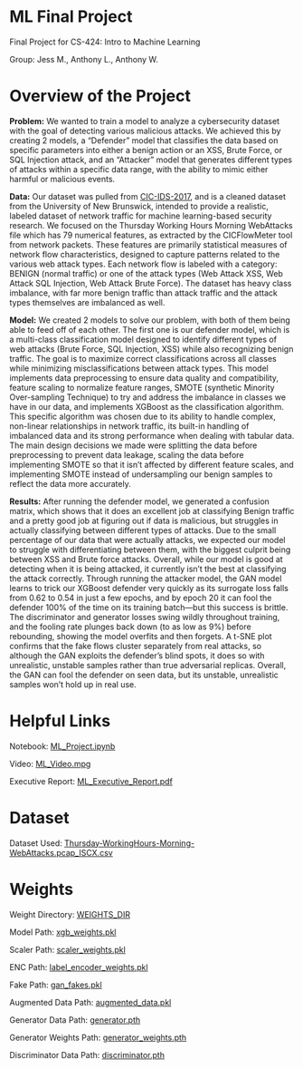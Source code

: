# ML Final Project

Final Project for CS-424: Intro to Machine Learning

Group: Jess M., Anthony L., Anthony W.

# Overview of the Project
**Problem:** 
We wanted to train a model to analyze a cybersecurity dataset with the goal of detecting various malicious attacks. We achieved this by creating 2 models, a “Defender” model that classifies the data based on specific parameters into either a benign action or an XSS, Brute Force, or SQL Injection attack, and an “Attacker” model that generates different types of attacks within a specific data range, with the ability to mimic either harmful or malicious events.

**Data:** 
Our dataset was pulled from  [CIC-IDS-2017](https://www.unb.ca/cic/datasets/ids-2017.html), and is a cleaned dataset from the University of New Brunswick, intended to provide a realistic, labeled dataset of network traffic for machine learning-based security research. We focused on the Thursday Working Hours Morning WebAttacks file which has 79 numerical features, as extracted by the CICFlowMeter tool from network packets. These features are primarily statistical measures of network flow characteristics, designed to capture patterns related to the various web attack types. Each network flow is labeled with a category: BENIGN (normal traffic) or one of the attack types (Web Attack  XSS, Web Attack  SQL Injection, Web Attack  Brute Force). The dataset has heavy class imbalance, with far more benign traffic than attack traffic and the attack types themselves are imbalanced as well.

**Model:** 
We created 2 models to solve our problem, with both of them being able to feed off of each other. The first one is our defender model, which is a multi-class classification model designed to identify different types of web attacks (Brute Force, SQL Injection, XSS) while also recognizing benign traffic. The goal is to maximize correct classifications across all classes while minimizing misclassifications between attack types. This model implements data preprocessing to ensure data quality and compatibility, feature scaling to normalize feature ranges, SMOTE (synthetic Minority Over-sampling Technique) to try and address the imbalance in classes we have in our data, and implements XGBoost as the classification algorithm. This specific algorithm was chosen due to its ability to handle complex, non-linear relationships in network traffic, its built-in handling of imbalanced data and its strong performance when dealing with tabular data. The main design decisions we made were splitting the data before preprocessing to prevent data leakage, scaling the data before implementing SMOTE so that it isn’t affected by different feature scales, and implementing SMOTE instead of undersampling our benign samples to reflect the data more accurately.

**Results:**
After running the defender model, we generated a confusion matrix, which shows that it does an excellent job at classifying Benign traffic and a pretty good job at figuring out if data is malicious, but struggles in actually classifying between different types of attacks. Due to the small percentage of our data that were actually attacks, we expected our model to struggle with differentiating between them, with the biggest culprit being between XSS and Brute force attacks. Overall, while our model is good at detecting when it is being attacked, it currently isn’t the best at classifying the attack correctly. 
	Through running the attacker model, the GAN model learns to trick our XGBoost defender very quickly as its surrogate loss falls from 0.62 to 0.54 in just a few epochs, and by epoch 20 it can fool the defender 100% of the time on its training batch—but this success is brittle. The discriminator and generator losses swing wildly throughout training, and the fooling rate plunges back down (to as low as 9%) before rebounding, showing the model overfits and then forgets. A t-SNE plot confirms that the fake flows cluster separately from real attacks, so although the GAN exploits the defender’s blind spots, it does so with unrealistic, unstable samples rather than true adversarial replicas. Overall, the GAN can fool the defender on seen data, but its unstable, unrealistic samples won’t hold up in real use.

# Helpful Links
Notebook: 
[ML_Project.ipynb](xxxx)

Video: 
[ML_Video.mpg](xxx)

Executive Report:
[ML_Executive_Report.pdf](ML_Executive_Report.pdf)

# Dataset
Dataset Used: 
[Thursday-WorkingHours-Morning-WebAttacks.pcap_ISCX.csv](https://drive.google.com/file/d/1BLHP9C-UINGtOlxfoTMAlhoTSzVo1Krr/view?usp=sharing)

# Weights 
Weight Directory:
[WEIGHTS_DIR](https://drive.google.com/drive/folders/10APGxnjOU0gR5EPhaeEShh7HKdHA-krB?usp=sharing)

Model Path:
[xgb_weights.pkl](https://drive.google.com/file/d/1PlUvsRigILkn2RyetRPfqrWSdkBFzJ6j/view?usp=drive_link)

Scaler Path:
[scaler_weights.pkl](https://drive.google.com/file/d/101iRWSn149wfjJ42SZ0hfeG0fon76_4X/view?usp=sharing)

ENC Path:
[label_encoder_weights.pkl](https://drive.google.com/file/d/13aeCtGmtadMzaKNv3GG6Vz-NK68oE4kT/view?usp=sharing)

Fake Path: 
[gan_fakes.pkl](https://drive.google.com/file/d/1FqVlcgCRvP_IGGg6fj8VgZuOdIeqlrfg/view?usp=sharing)

Augmented Data Path: 
[augmented_data.pkl](https://drive.google.com/file/d/1QbGsjUUAT4blhsOcIK7PqLqL00UmUvsH/view?usp=sharing)

Generator Data Path: 
[generator.pth](https://drive.google.com/file/d/1AACB3otpgyAIf9z7qNaqyVm4VN5H6xTH/view?usp=sharing)

Generator Weights Path: 
[generator_weights.pth](https://drive.google.com/file/d/1klHZ4uKpDKWtPdR7HTUYMgdJNtF1aIER/view?usp=sharing)

Discriminator Data Path: 
[discriminator.pth](https://drive.google.com/file/d/1f6fSs6czUOuJyvlmxjX3oyFqbSGOjUGe/view?usp=sharing)
